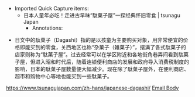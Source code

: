 - Imported Quick Capture items:
    - 日本人童年必吃！走进古早味“駄菓子屋”一探经典怀旧零食 | tsunagu Japan
        - Annotations:

* 日文中的駄菓子（Dagashi）指的是以孩童为主要购买对象，用非常便宜的价格即能买到的零食，关西地区也称“杂菓子（雑菓子）”，摆满了各式駄菓子的店家则称为“駄菓子屋”。过去经常可以在学区附近和各地街角巷弄间看到駄菓子屋，但进入昭和时代后，随着连锁便利商店的发展和政府导入消费税制度的影响，日本的駄菓子屋数量便大幅减少。现在除了駄菓子屋外，在便利商店、超市和购物中心等地也能买到一些駄菓子。



https://www.tsunagujapan.com/zh-hans/japanese-dagashi/ [Email Body](https://files.todoist.com/V-f-pLaVnjY7xxamRk88K2m6EHQvpJhAPO4GOzBW0HSI6bZvQ84kRZb9r6iobO8K/by/21878347/as/file.html)
